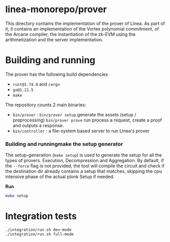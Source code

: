 # linea-monorepo/prover

This directory contains the implementation of the prover of Linea. As part of it,
it contains an implementation of the Vortex polynomial commitment, of the
Arcane compiler, the instantiation of the zk-EVM using the arithmetization and
the server implementation.

# Building and running

The prover has the following build dependencies
* `rust@1.74.0` and `cargo`
* `go@1.21.5`
* `make`

The repository counts 2 main binaries:

- `bin/prover` : `bin/prover setup` generate the assets (setup / preprocessing) `bin/prover prove` run process a request, create a proof and outputs a response.
- `bin/controller` : a file-system based server to run Linea's prover

### Building and runningmake  the setup generator

The setup-generation (`make setup`) is used to generate the setup for all the types of provers. Execution, Decompression and Aggregation.
By default, if the `--force` flag is not provided, the tool will compile the circuit and check if the destination dir already contains a setup that matches, skipping the cpu intensive phase of the actual plonk Setup if needed.

**Run**

```sh
make setup
```

# Integration tests

```
./integration/run.sh dev-mode
./integration/run.sh full-mode
```